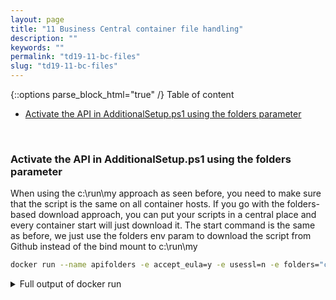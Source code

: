 ```yaml
---
layout: page
title: "11 Business Central container file handling"
description: ""
keywords: ""
permalink: "td19-11-bc-files"
slug: "td19-11-bc-files"
---
```

{::options parse_block_html="true" /}
Table of content
- [Activate the API in AdditionalSetup.ps1 using the folders parameter](#activate-the-api-in-additionalsetupps1-using-the-folders-parameter)

&nbsp;<br />

### Activate the API in AdditionalSetup.ps1 using the folders parameter
When using the c:\run\my approach as seen before, you need to make sure that the script is the same on all container hosts. If you go with the folders-based download approach, you can put your scripts in a central place and every container start will just download it. The start command is the same as before, we just use the folders env param to download the script from Github instead of the bind mount to c:\run\my
```bash
docker run --name apifolders -e accept_eula=y -e usessl=n -e folders="c:\run\my=https://github.com/tfenster/nav-docker-samples/archive/initialize-api.zip\nav-docker-samples-initialize-api" -e customNavSettings="ApiServicesEnabled=true" mcr.microsoft.com/businesscentral/onprem:1810-ltsc2019
```

<details><summary markdown="span">Full output of docker run</summary>
```bash
PS C:\temp> docker run --name apifolders -e accept_eula=y -e usessl=n -e folders="c:\run\my=https://github.com/tfenster/nav-docker-samples/archive/initialize-api.zip\nav-docker-samples-initialize-api" -e customNavSettings="ApiServicesEnabled=true" mcr.microsoft.com/businesscentral/onprem:1810-ltsc2019
Setting up folders...
Downloading https://github.com/tfenster/nav-docker-samples/archive/initialize-api.zip to c:\run\my
Extracting file in temp folder
Moving nav-docker-samples-initialize-api to target folder c:\run\my
Setting up folders took 1 seconds
Initializing...
Starting Container
Hostname is 4cae07acf2e7
PublicDnsName is 4cae07acf2e7
Using NavUserPassword Authentication
Starting Local SQL Server
Starting Internet Information Server
Creating Self Signed Certificate
Self Signed Certificate Thumbprint 13C16B33D13DB10CBBC283049401003BA6795685
Modifying Service Tier Config File with Instance Specific Settings
Modifying Service Tier Config File with settings from environment variable
Setting ApiServicesEnabled to true
Starting Service Tier
Registering event sources
Creating DotNetCore Web Server Instance
Creating http download site
Setting SA Password and enabling SA
Creating admin as SQL User and add to sysadmin
Creating SUPER user
initialize API Services
Container IP Address: 172.27.2.221
Container Hostname  : 4cae07acf2e7
Container Dns Name  : 4cae07acf2e7
Web Client          : http://4cae07acf2e7/NAV/
Admin Username      : admin
Admin Password      : Reje5801
Dev. Server         : http://4cae07acf2e7
Dev. ServerInstance : NAV

Files:
http://4cae07acf2e7:8080/al-2.1.191507.vsix

Initialization took 74 seconds
Ready for connections!
Starting EventLog Monitor
Monitoring EventSources from EventLog[Application]:
- MicrosoftDynamicsNAVClientClientService
- MicrosoftDynamicsNAVClientWebClient
- MicrosoftDynamicsNavServer$NAV
- MSSQL$SQLEXPRESS
```
</details>
&nbsp;<br />
Directly after startup you see the log output of the download and extraction of our .zip file. At the end, you again see the "initializing API Service" entry from our script. As before, open http://&lt;ip&gt;:7048/NAV/api/beta/companyInformation in your browser when the container is ready to validate the API access.
{::options parse_block_html="true" /}
